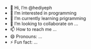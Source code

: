- 👋 Hi, I’m @hediyeph
- 👀 I’m interested in programming 
- 🌱 I’m currently learning prigramming
- 💞️ I’m looking to collaborate on ...
- 📫 How to reach me ...
- 😄 Pronouns: ...
- ⚡ Fun fact: ...

<!---
hediyeph/hediyeph is a ✨ special ✨ repository because its `README.md` (this file) appears on your GitHub profile.
You can click the Preview link to take a look at your changes.
--->
